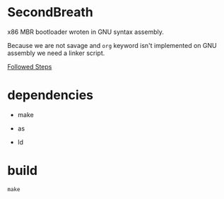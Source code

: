# SecondBreath

x86 MBR bootloader wroten in GNU syntax assembly.

Because we are not savage and `org` keyword isn't implemented on GNU assembly we need a linker script.

[Followed Steps](https://wiki.osdev.org/MBR_(x86))

# dependencies

* make

* as

* ld

# build

`make`
